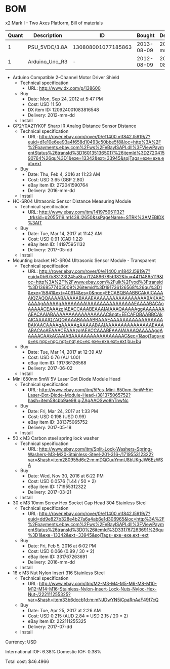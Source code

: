 # BOM
x2 Mark I - Two Axes Platform, Bill of materials

| Quant | Description        | ID                 | Bought     | Delivered  | Unit | Charge | Taxes |   Cost |
|-------|--------------------|--------------------|------------|------------|------|--------|-------|--------|
|     1 | PSU_5VDC/3.8A      | 130808001077185863 | 2013-08-09 | 2013-mm-dd | each |   8.40 |  0.53 |   8.93 |
|     1 | Arduino_Uno_R3     | -                  | 2012-08-09 | 2012-08-09 | each |  20.74 |  0.00 |  20.74 |


- Arduino Compatible 2-Channel Motor Driver Shield
  - Technical specification
    - URL: http://www.dx.com/p/138600
  - Buy
    - Date: Mon, Sep 24, 2012 at 5:47 PM
    - Cost: USD 11.50
    - DX item ID: 120924001083816548
    - Delivery: 2012-mm-dd
  - Install
- GP2Y0A21YK0F Sharp IR Analog Distance Sensor Distance
  - Technical specification
    - URL: http://rover.ebay.com/rover/0/e11400.m1842.l5919/7?euid=d1e10e6ee93a4f658d10493c50bbe5f8&loc=http%3A%2F%2Fpayments.ebay.com%2Fws%2FeBayISAPI.dll%3FViewPaymentStatus%26transId%3D1601351365017%26itemId%3D272041590764%26qu%3D1&exe=13342&ext=33945&sojTags=exe=exe,ext=ext
  - Buy
    - Date: Thu, Feb 4, 2016 at 11:23 AM
    - Cost: USD 3.65 (GBP 2.80)
    - eBay item ID: 272041590764
    - Delivery: 2016-mm-dd
  - Install
- HC-SR04 Ultrasonic Sensor Distance Measuring Module
  - Technical specification
    - URL: http://www.ebay.com/itm/141975951132?_trksid=p2055119.m1438.l2650&ssPageName=STRK%3AMEBIDX%3AIT
  - Buy
    - Date: Tue, Mar 14, 2017 at 11:42 AM
    - Cost: USD 0.91 (CAD 1.22)
    - eBay item ID: 141975951132
    - Delivery: 2017-05-dd
  - Install
- Mounting bracket HC-SR04 Ultrasonic Sensor Module - Transparent
  - Technical specification
    - URL: http://rover.ebay.com/rover/0/e11400.m1842.l5919/7?euid=0b67b83123f245a8ba7f24896785b182&bu=44114865119&loc=http%3A%2F%2Fwww.ebay.com%2Fulk%2Fvod%3Ftransid%3D1368577405009%26itemid%3D191736126568%26qu%3D1&exe=15841&ext=40914&es=0&nqc=EECABQBAABBCAkAICAAAAIQZAQQAAAABAAAAABAAAEAAAAAAAAAAAAAAAAABAKAACAAAAgAAAAAgAAAAAAAAIAAAAAAAAAAAAAAAEAAAABACAoAAAAACEAAAzgIAEACCAAABEAAAIAIAAAQAAAAAggAAAAAAAAEACAAIABAAAAAAAAAAAAAAAAAC&nqt=EECAFQBAABBCAkAICAAAAIQZAQQAAAABAAAABBAAAEAAAAAAAAAAAAAAAAABAKAACAAAAgAAAAAgAAAAABAAIAAAAAAAAAAAAAAAEAAAABACAoAEAAACEAAAzgIAEACCAAABEAAAIAIAAAQAAAAAggAAAAACAAkACAAIABAAAAAAAAAAAAAAAAAC&ec=1&sojTags=es=es,nqc=nqc,nqt=nqt,ec=ec,exe=exe,ext=ext,bu=bu
  - Buy
    - Date: Tue, Mar 14, 2017 at 12:39 AM
    - Cost: USD 0.76 (AU 1.00)
    - eBay item ID: 191736126568
    - Delivery: 2017-06-02
  - Install
- Mini 650nm 5mW 5V Laser Dot Diode Module Head
  - Technical specification
    - URL: http://www.ebay.com/itm/5Pcs-Mini-650nm-5mW-5V-Laser-Dot-Diode-Module-Head-/381375065752?hash=item58cbb9ae98:g:ZAgAAOSwo8hTnwNc
  - Buy
    - Date: Fri, Mar 24, 2017 at 1:33 PM
    - Cost: USD 0.198 (USD 0.99)
    - eBay item ID: 381375065752
    - Delivery: 2017-05-18
  - Install
- 50 x M3 Carbon steel spring lock washer
  - Technical specification
    - URL: http://www.ebay.com/itm/Split-Lock-Washers-Spring-Washers-M3-M20-Stainless-Steel-201-316-/171955312322?var=&hash=item280955d6c2:m:mDQCuuYmnU8bUKgJW6EzWSA
  - Buy
    - Date: Wed, Nov 30, 2016 at 6:22 PM
    - Cost: USD 0.0576 (1.44 / 50 * 2)
    - eBay item ID: 171955312322
    - Delivery: 2017-03-21
  - Install
- 30 x M3 10mm Screw Hex Socket Cap Head 304 Stainless Steel
  - Technical specification
    - URL: http://rover.ebay.com/rover/0/e11400.m1842.l5919/7?euid=dd9e827b328e4b27a6a4ab6e1d306965&loc=http%3A%2F%2Fpayments.ebay.com%2Fws%2FeBayISAPI.dll%3FViewPaymentStatus%26transId%3D0%26itemId%3D331767263691%26qu%3D1&exe=13342&ext=33945&sojTags=exe=exe,ext=ext
  - Buy
    - Date: Fri, Feb 5, 2016 at 6:02 PM
    - Cost: USD 0.066 (0.99 / 30 * 2)
    - eBay item ID: 331767263691
    - Delivery: 2016-mm-dd
  - Install
- 16 x M3 Nut Nylon Insert 316 Stainless Steel
  - Technical specification
    - URL: http://www.ebay.com/itm/M2-M3-M4-M5-M6-M8-M10-M12-M14-M16-Stainless-Nylon-Insert-Lock-Nuts-Nyloc-Hex-Nut-/222111255325?var=&hash=item33b6dccb1d:m:mNJDwYN5iCpaRnAaF49f7cQ
  - Buy
    - Date: Tue, Apr 25, 2017 at 2:26 AM
    - Cost: USD 0.215 (AUD 2.84 = USD 2.15 / 20 * 2) 
    - eBay item ID: 222111255325  
    - Delivery: 2017-07-dd
  - Install

Currency: USD

International IOF: 6.38%
Domestic IOF: 0.38%

Total cost: $46.4966
